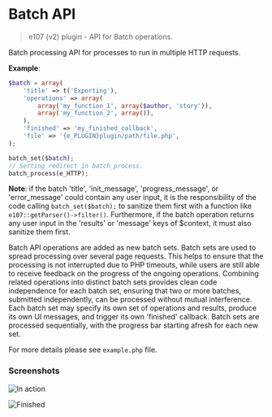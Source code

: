 # Batch API

> e107 (v2) plugin - API for Batch operations.

Batch processing API for processes to run in multiple HTTP requests.

**Example**:
```php
$batch = array(
	'title' => t('Exporting'),
	'operations' => array(
		array('my_function_1', array($author, 'story')),
		array('my_function_2', array()),
	),
	'finished' => 'my_finished_callback',
	'file' => '{e_PLUGIN}plugin/path/file.php',
);

batch_set($batch);
// Setting redirect in batch_process.
batch_process(e_HTTP);
```

**Note**: if the batch 'title', 'init_message', 'progress_message', or 'error_message' could contain any user input, it is the responsibility of the code calling `batch_set($batch);` to sanitize them first with a function like `e107::getParser()->filter()`. Furthermore, if the batch operation returns any user input in the 'results' or 'message' keys of $context, it must also sanitize them first.

Batch API operations are added as new batch sets. Batch sets are used to spread processing over several page requests. This helps to ensure that the processing is not interrupted due to PHP timeouts, while users are still able to receive feedback on the progress of the ongoing operations. Combining related operations into distinct batch sets provides clean code independence for each batch set, ensuring that two or more batches, submitted independently, can be processed without mutual interference. Each batch set may specify its own set of operations and results, produce its own UI messages, and trigger its own 'finished' callback. Batch sets are processed sequentially, with the progress bar starting afresh for each new set.

For more details please see `example.php` file.

### Screenshots

![In action](https://dl.dropboxusercontent.com/u/17751753/batch/01.png)

![Finished](https://dl.dropboxusercontent.com/u/17751753/batch/02.png)
